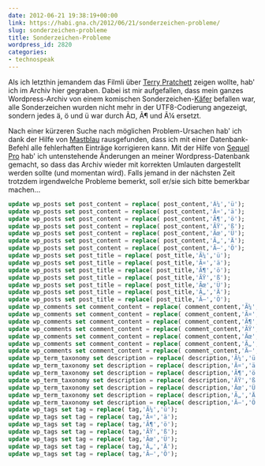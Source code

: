 ```yaml
---
date: 2012-06-21 19:38:19+00:00
link: https://habi.gna.ch/2012/06/21/sonderzeichen-probleme/
slug: sonderzeichen-probleme
title: Sonderzeichen-Probleme
wordpress_id: 2820
categories:
- technospeak
---
```


Als ich letzthin jemandem das Filmli über [Terry Pratchett](https://habi.gna.ch/2011/12/08/sir-terry-pratched-will-sterben/) zeigen wollte, hab' ich im Archiv hier gegraben.
Dabei ist mir aufgefallen, dass mein ganzes Wordpress-Archiv von einem komischen Sonderzeichen-[Käfer](https://en.wikipedia.org/wiki/File:H96566k.jpg) befallen war, alle Sonderzeichen wurden nicht mehr in der UTF8-Codierung angezeigt, sondern jedes ä, ö und ü war durch Ã¤, Ã¶ und Ã¼ ersetzt.

Nach einer kürzeren Suche nach möglichen Problem-Ursachen hab' ich dank der Hilfe von [Mastblau](http://www.mastblau.com/2009-01-20/wordpress-auf-utf-8-umstellen/) rausgefunden, dass ich mit einer Datenbank-Befehl alle fehlerhaften Einträge korrigieren kann.
Mit der Hilfe von [Sequel Pro](http://www.sequelpro.com/) hab' ich untenstehende Änderungen an meiner Wordpress-Datenbank gemacht, so dass das Archiv wieder mit korrekten Umlauten dargestellt werden sollte (und momentan wird).
Falls jemand in der nächsten Zeit trotzdem irgendwelche Probleme bemerkt, soll er/sie sich bitte bemerkbar machen...

````sql
update wp_posts set post_content = replace( post_content,'Ã¼','ü');
update wp_posts set post_content = replace( post_content,'Ã¤','ä');
update wp_posts set post_content = replace( post_content,'Ã¶','ö');
update wp_posts set post_content = replace( post_content,'ÃŸ','ß');
update wp_posts set post_content = replace( post_content,'Ãœ','Ü');
update wp_posts set post_content = replace( post_content,'Ã„','Ä');
update wp_posts set post_content = replace( post_content,'Ã–','Ö');
update wp_posts set post_title = replace( post_title,'Ã¼','ü');
update wp_posts set post_title = replace( post_title,'Ã¤','ä');
update wp_posts set post_title = replace( post_title,'Ã¶','ö');
update wp_posts set post_title = replace( post_title,'ÃŸ','ß');
update wp_posts set post_title = replace( post_title,'Ãœ','Ü');
update wp_posts set post_title = replace( post_title,'Ã„','Ä');
update wp_posts set post_title = replace( post_title,'Ã–','Ö');
update wp_comments set comment_content = replace( comment_content,'Ã¼','ü');
update wp_comments set comment_content = replace( comment_content,'Ã¤','ä');
update wp_comments set comment_content = replace( comment_content,'Ã¶','ö');
update wp_comments set comment_content = replace( comment_content,'ÃŸ','ß');
update wp_comments set comment_content = replace( comment_content,'Ãœ','Ü');
update wp_comments set comment_content = replace( comment_content,'Ã„','Ä');
update wp_comments set comment_content = replace( comment_content,'Ã–','Ö');
update wp_term_taxonomy set description = replace( description,'Ã¼','ü');
update wp_term_taxonomy set description = replace( description,'Ã¤','ä');
update wp_term_taxonomy set description = replace( description,'Ã¶','ö');
update wp_term_taxonomy set description = replace( description,'ÃŸ','ß');
update wp_term_taxonomy set description = replace( description,'Ãœ','Ü');
update wp_term_taxonomy set description = replace( description,'Ã„','Ä');
update wp_term_taxonomy set description = replace( description,'Ã–','Ö');
update wp_tags set tag = replace( tag,'Ã¼','ü');
update wp_tags set tag = replace( tag,'Ã¤','ä');
update wp_tags set tag = replace( tag,'Ã¶','ö');
update wp_tags set tag = replace( tag,'ÃŸ','ß');
update wp_tags set tag = replace( tag,'Ãœ','Ü');
update wp_tags set tag = replace( tag,'Ã„','Ä');
update wp_tags set tag = replace( tag,'Ã–','Ö');
````
